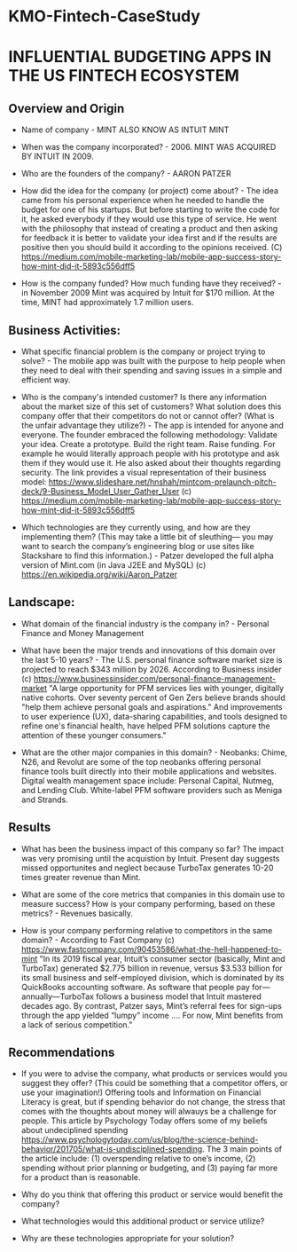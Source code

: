 # KMO-Fintech-CaseStudy
# INFLUENTIAL BUDGETING APPS IN THE US FINTECH ECOSYSTEM

## Overview and Origin

* Name of company - MINT ALSO KNOW AS INTUIT MINT

* When was the company incorporated? - 2006.  MINT WAS ACQUIRED BY INTUIT IN 2009.

* Who are the founders of the company? - AARON PATZER

* How did the idea for the company (or project) come about? - The idea came from his personal experience when he needed to handle the budget for one of his startups. But before starting to write the code for it, he asked everybody if they would use this type of service. He went with the philosophy that instead of creating a product and then asking for feedback it is better to validate your idea first and if the results are positive then you should build it according to the opinions received. (C) https://medium.com/mobile-marketing-lab/mobile-app-success-story-how-mint-did-it-5893c556dff5

* How is the company funded? How much funding have they received? - in November 2009 Mint was acquired by Intuit for $170 million.  At the time, MINT had approximately 1.7 million users.


## Business Activities:

* What specific financial problem is the company or project trying to solve? - The mobile app was built with the purpose to help people when they need to deal with their spending and saving issues in a simple and efficient way.

* Who is the company's intended customer?  Is there any information about the market size of this set of customers?
What solution does this company offer that their competitors do not or cannot offer? (What is the unfair advantage they utilize?) - The app is intended for anyone and everyone.  The founder embraced the following methodology:  Validate your idea.  Create a prototype.  Build the right team.  Raise funding.  For example he would literally approach people with his prototype and ask them if they would use it.  He also asked about their thoughts regarding security.  The link provides a visual representation of their business model: https://www.slideshare.net/hnshah/mintcom-prelaunch-pitch-deck/9-Business_Model_User_Gather_User (c) https://medium.com/mobile-marketing-lab/mobile-app-success-story-how-mint-did-it-5893c556dff5

* Which technologies are they currently using, and how are they implementing them? (This may take a little bit of sleuthing–– you may want to search the company’s engineering blog or use sites like Stackshare to find this information.) - Patzer developed the full alpha version of Mint.com (in Java J2EE and MySQL) (c) https://en.wikipedia.org/wiki/Aaron_Patzer


## Landscape:

* What domain of the financial industry is the company in? - Personal Finance and Money Management

* What have been the major trends and innovations of this domain over the last 5-10 years? - The U.S. personal finance software market size is projected to reach $343 million by 2026. According to Business insider (c) https://www.businessinsider.com/personal-finance-management-market "A large opportunity for PFM services lies with younger, digitally native cohorts. Over seventy percent of Gen Zers believe brands should "help them achieve personal goals and aspirations." And improvements to user experience (UX), data-sharing capabilities, and tools designed to refine one's financial health, have helped PFM solutions capture the attention of these younger consumers."

* What are the other major companies in this domain? - Neobanks: Chime, N26, and Revolut are some of the top neobanks offering personal finance tools built directly into their mobile applications and websites.  Digital wealth management space include: Personal Capital, Nutmeg, and Lending Club.  White-label PFM software providers such as Meniga and Strands.


## Results

* What has been the business impact of this company so far? The impact was very promising until the acquistion by Intuit.  Present day suggests missed opportunites and neglect because TurboTax generates 10-20 times greater revenue than Mint.

* What are some of the core metrics that companies in this domain use to measure success? How is your company performing, based on these metrics? - Revenues basically.

* How is your company performing relative to competitors in the same domain? - According to Fast Company (c) https://www.fastcompany.com/90453586/what-the-hell-happened-to-mint "In its 2019 fiscal year, Intuit’s consumer sector (basically, Mint and TurboTax) generated $2.775 billion in revenue, versus $3.533 billion for its small business and self-employed division, which is dominated by its QuickBooks accounting software.  As software that people pay for—annually—TurboTax follows a business model that Intuit mastered decades ago. By contrast, Patzer says, Mint’s referral fees for sign-ups through the app yielded “lumpy” income .... For now, Mint benefits from a lack of serious competition."


## Recommendations

* If you were to advise the company, what products or services would you suggest they offer? (This could be something that a competitor offers, or use your imagination!) Offering tools and Information on Financial Literacy is great, but if spending behavior do not change, the stress that comes with the thoughts about money will alwauys be a challenge for people.  This article by Psychology Today offers some of my beliefs about undeciplined spending https://www.psychologytoday.com/us/blog/the-science-behind-behavior/201705/what-is-undisciplined-spending.  The 3 main points of the article include:  (1) overspending relative to one’s income, (2) spending without prior planning or budgeting, and (3) paying far more for a product than is reasonable.

* Why do you think that offering this product or service would benefit the company?

* What technologies would this additional product or service utilize?

* Why are these technologies appropriate for your solution?
